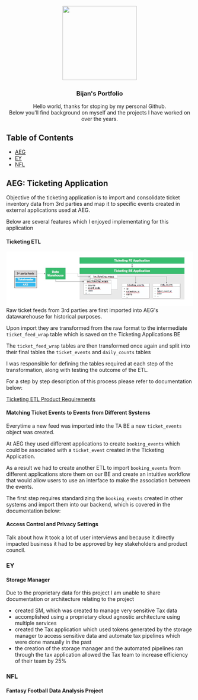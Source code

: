 <p align="center">
  <img width="200" height="200" src="https://media-exp1.licdn.com/dms/image/C4E03AQFr1viytj_VQA/profile-displayphoto-shrink_200_200/0?e=1597881600&v=beta&t=5PTBuTdNqtTcUbtcfeRLDowPjvtODnUS1q7lS8NrY4g">
</p>

<h3 align="center">Bijan's Portfolio</h3>

<p align="center">
  Hello world, thanks for stoping by my personal Github.
  <br>
  Below you'll find background on myself and the projects I have worked on over the years.
</p>

## Table of Contents 

- [AEG](#aeg)
- [EY](#ey)
- [NFL](#nfl)

## AEG: Ticketing Application
Objective of the ticketing application is to import and consolidate ticket inventory data from 3rd parties and map it to specific events created in external applications used at AEG.

Below are several features which I enjoyed implementating for this application

#### Ticketing ETL 
![screenshot](assets/img/Presentation2.jpg)
Raw ticket feeds from 3rd parties are first imported into AEG's datawarehouse for historical purposes.

Upon import they are transformed from the raw format to the intermediate ```ticket_feed_wrap``` table which is saved on the Ticketing Applications BE 

The ```ticket_feed_wrap``` tables are then transformed once again and split into their final tables the ```ticket_events``` and ```daily_counts``` tables

I was responsible for defining the tables required at each step of the transformation, along with testing the outcome of the ETL. 

For a step by step description of this process please refer to documentation below: 

[Ticketing ETL Product Requirements](https://github.com/bayrami1/work-experience-/blob/master/AEG%20Project/ETL%20Product%20Requirements%20.pdf)

#### Matching Ticket Events to Events from Different Systems
Everytime a new feed was imported into the TA BE a new ```ticket_events``` object was created.

At AEG they used different applications to create ```booking_events``` which could be associated with a ```ticket_event``` created in the Ticketing Application. 

As a result we had to create another ETL to import ```booking_events``` from different applications store them on our BE and create an intuitive workflow that would allow users to use an interface to make the association between the events. 

The first step requires standardizing the ```booking_events``` created in other systems and import them into our backend, which is covered in the documentation below: 



#### Access Control and Privacy Settings
Talk about how it took a lot of user interviews and because it directly impacted business it had to be approved by key stakeholders and product council. 

### EY
#### Storage Manager 
Due to the proprietary data for this project I am unable to share documentation or architecture relating to the project 
- created SM, which was created to manage very sensitive Tax data 
- accomplished using a proprietary cloud agnostic architecture using multiple services 
- created the Tax application which used tokens generated by the storage manager to access sensitive data and automate tax pipelines which were done manually in the past
- the creation of the storage manager and the automated pipelines ran through the tax application allowed the Tax team to increase efficiency of their team by 25%

### NFL 
#### Fantasy Football Data Analysis Project
